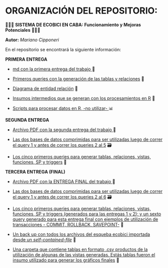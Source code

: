 # ORGANIZACIÓN DEL REPOSITORIO:

🚴🚴🚴 **SISTEMA DE ECOBICI EN CABA: Funcionamiento y Mejoras Potenciales** 🚴🚴🚴️

**Autor:** _Mariano Cipponeri_

En el repositorio se encontrará la siguiente información:

**PRIMERA ENTREGA**

- [md con la primera entrega del trabajo ](1ra_entrega/) 📃

- [Primeros queries con la generación de las tablas y relaciones](queries/) 📝️

- [Diagrama de entidad relación](der/) 🔗

- [Insumos intermedios que se generan con los procesamientos en R](insumos/) 💾

- [Scripts para procesar datos en R, -no utilizar- ](procesamientos_r/) 📊

**SEGUNDA ENTREGA**

- [Archivo PDF con la segunda entrega del trabajo ](2da_entrega/) 📃

- [Las dos bases de datos comprimidas para ser utilizadas luego de correr el query 1 y antes de correr los queries 2 al 5](bases_2da_entrega/) 🗃️️

- [Los cinco primeros queries para generar tablas, relaciones, vistas, funciones, SP y triggers](queries/) 📝

**TERCERA ENTREGA (FINAL)**

- [Archivo PDF con la ENTREGA FINAL del trabajo ](3ra_entrega_final/) 📃

- [Las dos bases de datos comprimidas para ser utilizadas luego de correr el query 1 y antes de correr los queries 2 al 6](bases/) 🗃️️

- [Los cinco primeros queries para generar tablas, relaciones, vistas, funciones, SP y triggers (generados para las entregas 1 y 2); y un sexto query generado para esta entrega final con ejemplos de utilización de transacciones - COMMIT, ROLLBACK, SAVEPOINT-](queries/) 📝

- [Un back up con todos los archivos del esqueba ecobici importada desde un _self-contained-file_](back_up/) 🔄

- [Una carpeta que contiene tablas en formato .csv productos de la utilización de algunas de las vistas generadas. Estás tablas fueron el insumo utilizado para generar los gráficos finales](resultados/) 🧮
